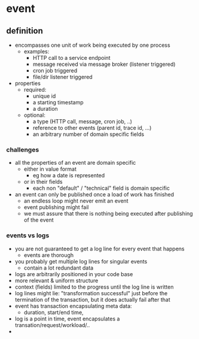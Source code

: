 # event

## definition

* encompasses one unit of work being executed by one process
    * examples:
        * HTTP call to a service endpoint
        * message received via message broker (listener triggered)
        * cron job triggered
        * file/dir listener triggered
* properties
    * required:
        * unique id
        * a starting timestamp
        * a duration
    * optional:
        * a type (HTTP call, message, cron job, ..)
        * reference to other events (parent id, trace id, ...)
        * an arbitrary number of domain specific fields

### challenges

* all the properties of an event are domain specific
    * either in value format
        * eg how a date is represented
    * or in their fields
        * each non "default" / "technical" field is domain specific
* an event can only be published once a load of work has finished
    * an endless loop might never emit an event
    * event publishing might fail
    * we must assure that there is nothing being executed after publishing of the event
    
    
    
### events vs logs

* you are not guaranteed to get a log line for every event that happens
  * events are thorough
* you probably get multiple log lines for singular events
  * contain a lot redundant data
* logs are arbitrarily positioned in your code base
* more relevant & uniform structure
* context (fields) limited to the progress until the log line is written
* log lines might lie: "transformation successful" just before the termination of the transaction, but it does actually fail after that
* event has transaction encapsulating meta data:
  * duration, start/end time, 
* log is a point in time, event encapsulates a transation/request/workload/..
* 